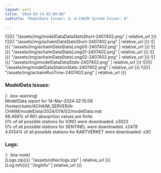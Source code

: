 ```yaml
---
layout: post
title: "2024-03-14 02:00:00"
subtitle: "ModelData Issues: 4; A-CHAIM System Issues: 0"

---
```


![]({{ "/assets/img/modelDataDataStatsShort-2407402.png" | relative_url }})
![]({{ "/assets/img/achaimDataStatsShort-2407402.png" | relative_url }})
![]({{ "/assets/img/achaimDataStatsLong00-2407402.png" | relative_url }})
![]({{ "/assets/img/achaimDataStatsLong01-2407402.png" | relative_url }})
![]({{ "/assets/img/achaimDataStatsLong02-2407402.png" | relative_url }})
![]({{ "/assets/img/modelDataDataStats-2407402.png" | relative_url }})
![]({{ "/assets/img/modelDataStationStats-2407402.png" | relative_url }})
![]({{ "/assets/img/achaimRunTime-2407402.png" | relative_url }})


### ModelData Issues:  
  
{: .box-warning}  
 ModelData report for 14-Mar-2024 02:15:08   
 /home/chaim/ACHAIM_SERVER/A-CHAIM/modelData/2024/074/02/modelData.mat   
 66.466% of RIO absoprtion values are finite   
 0% of all possible stations for IONO were downloaded. x3023   
 0% of all possible stations for SENTINEL were downloaded. x2478   
 4.0134% of all possible stations for KARTVERKET were downloaded. x30   
  


### Logs:  
  
{: .box-note}  
[Logs.zip]({{ "/assets/other/logs.zip" | relative_url }})  
[Log Info]({{ "/logInfo" | relative_url }})  
